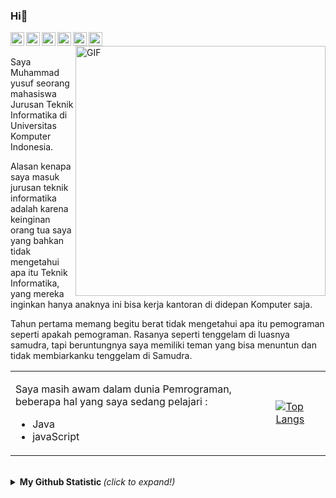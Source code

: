 ### Hi👋

<a href="https://twitter.com/M16Yusuf">
<img align="left" alt="m16yusuf's Twitter" target="#" width="22px" src="https://cdn.jsdelivr.net/npm/simple-icons@v3/icons/twitter.svg" />
</a>
<a href="https://www.instagram.com/m16yusuf/">
<img align="left" alt="m16yusuf's Instagram" target="#" width="22px" src="https://cdn.jsdelivr.net/npm/simple-icons@v3/icons/instagram.svg" />
</a>
<a href="https://web.facebook.com/m16yusuff">
<img align="left" alt="m16yusuf's Facebook" target="#" width="22px" src="https://cdn.jsdelivr.net/npm/simple-icons@v3/icons/facebook.svg" />
</a>
<a href="https://medium.com/@m16yusuf">
<img align="left" alt="m16yusuf's Medium" target="#" width="22px" src="https://cdn.jsdelivr.net/npm/simple-icons@v3/icons/medium.svg" />
</a>
<a href="https://stackoverflow.com/users/11044690/m16yusuf">
<img align="left" alt="stackOverflow" target="#" width="22px" src="https://cdn.jsdelivr.net/npm/simple-icons@v3/icons/stackoverflow.svg" />
</a>
<a href="https://steamcommunity.com/id/kayuno">
<img align="left" alt="Kayuno" target="#" width="22px" src="https://cdn.jsdelivr.net/npm/simple-icons@3.1.0/icons/steam.svg" />
</a>

<img align="right" width="400px" alt="GIF" src="https://media.giphy.com/media/5xaOcLwEvFOizxHVyVy/giphy.gif" />

<br>
<br>
Saya Muhammad yusuf seorang mahasiswa Jurusan Teknik Informatika 
di Universitas Komputer Indonesia.

Alasan kenapa saya masuk jurusan teknik informatika adalah karena keinginan 
orang tua saya yang bahkan tidak mengetahui apa itu Teknik Informatika, 
yang mereka inginkan hanya anaknya ini bisa kerja kantoran di didepan Komputer saja.

Tahun pertama memang begitu berat tidak mengetahui apa itu pemograman seperti apakah 
pemograman. Rasanya seperti tenggelam di luasnya samudra, tapi beruntungnya saya 
memiliki teman yang bisa menuntun dan tidak membiarkanku tenggelam di Samudra. 



<table>
<tr>
<td>
  
Saya masih awam dalam dunia Pemrograman, beberapa hal yang saya sedang pelajari :
<ul>
<li>Java </li>
<li>javaScript </li>
</ul>




  
</td>
<td>

<div class="content">
  
[![Top Langs](https://github-readme-stats.vercel.app/api/top-langs/?username=M16Yusuf)](https://github.com/M16Yusuf/github-readme-stats)

</div>

</td>
</tr>
<table>
<br>
<details>
<summary> <b> My Github Statistic </b> <i>(click to expand!)</i> </summary>
<br />

[![Yusuf's github stats](https://github-readme-stats.vercel.app/api?username=M16Yusuf&show_icons=true&theme=dark)](https://github.com/M16Yusuf/github-readme-stats)

</details>





  
<!--
**M16Yusuf/M16Yusuf** is a ✨ _special_ ✨ repository because its `README.md` (this file) appears on your GitHub profile.


